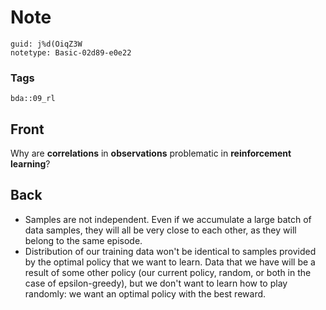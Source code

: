 # Note
```
guid: j%d(OiqZ3W
notetype: Basic-02d89-e0e22
```

### Tags
```
bda::09_rl
```

## Front
Why are <b>correlations</b> in <b>observations</b> problematic in
<b>reinforcement learning</b>?

## Back
<div>
  <ul>
    <li>Samples are not independent. Even if we accumulate a large
    batch of data samples, they will all be very close to each
    other, as they will belong to the same episode.
    <li>Distribution of our training data won't be identical to
    samples provided by the optimal policy that we want to learn.
    Data that we have will be a result of some other policy (our
    current policy, random, or both in the case of epsilon-greedy),
    but we don't want to learn how to play randomly: we want an
    optimal policy with the best reward.
  </ul>
</div>
